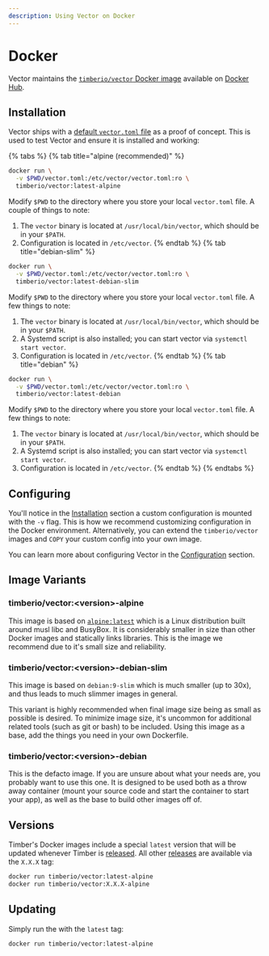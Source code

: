 ```yaml
---
description: Using Vector on Docker
---
```


# Docker

Vector maintains the [`timberio/vector` Docker image][url.docker_hub_vector]
available on [Docker Hub][url.docker_hub_vector].

## Installation

Vector ships with a [default `vector.toml` file][url.default_configuration]
as a proof of concept. This is used to test Vector and ensure it is installed
and working:

{% tabs %}
{% tab title="alpine (recommended)" %}
```bash
docker run \
  -v $PWD/vector.toml:/etc/vector/vector.toml:ro \
  timberio/vector:latest-alpine
```

Modify `$PWD` to the directory where you store your local `vector.toml` file.
A couple of things to note:

1. The `vector` binary is located at `/usr/local/bin/vector`, which should be in
your `$PATH`.
2. Configuration is located in `/etc/vector`.
{% endtab %}
{% tab title="debian-slim" %}
```bash
docker run \
  -v $PWD/vector.toml:/etc/vector/vector.toml:ro \
  timberio/vector:latest-debian-slim
```

Modify `$PWD` to the directory where you store your local `vector.toml` file.
A few things to note:

1. The `vector` binary is located at `/usr/local/bin/vector`, which should be in
your `$PATH`.
2. A Systemd script is also installed; you can start vector via `systemctl start vector`.
3. Configuration is located in `/etc/vector`.
{% endtab %}
{% tab title="debian" %}
```bash
docker run \
  -v $PWD/vector.toml:/etc/vector/vector.toml:ro \
  timberio/vector:latest-debian
```

Modify `$PWD` to the directory where you store your local `vector.toml` file.
A few things to note:

1. The `vector` binary is located at `/usr/local/bin/vector`, which should be in
your `$PATH`.
2. A Systemd script is also installed; you can start vector via `systemctl start vector`.
3. Configuration is located in `/etc/vector`.
{% endtab %}
{% endtabs %}

## Configuring

You'll notice in the [Installation](#installation) section a custom
configuration is mounted with the `-v` flag. This is how we recommend
customizing configuration in the Docker environment. Alternatively,
you can extend the `timberio/vector` images and `COPY` your custom config
into your own image.

You can learn more about configuring Vector in the
[Configuration][docs.configuration] section.

## Image Variants

### timberio/vector:&lt;version&gt;-alpine

This image is based on [`alpine:latest`][url.docker_alpine] which is a Linux
distribution built around musl libc and BusyBox. It is considerably smaller in
size than other Docker images and statically links libraries. This is the image
we recommend due to it's small size and reliability.

### timberio/vector:&lt;version&gt;-debian-slim

This image is based on `debian:9-slim` which is much smaller (up to 30x), and
thus leads to much slimmer images in general.

This variant is highly recommended when final image size being as small as
possible is desired. To minimize image size, it's uncommon for additional
related tools (such as git or bash) to be included. Using this image as a
base, add the things you need in your own Dockerfile.

### timberio/vector:&lt;version&gt;-debian

This is the defacto image. If you are unsure about what your needs are, you
probably want to use this one. It is designed to be used both as a throw away
container (mount your source code and start the container to start your app),
as well as the base to build other images off of.

## Versions

Timber's Docker images include a special `latest` version that will be updated
whenever Timber is [released][url.releases]. All other [releases][url.releases]
are available via the `X.X.X` tag:

```bash
docker run timberio/vector:latest-alpine
docker run timberio/vector:X.X.X-alpine
```

## Updating

Simply run the with the `latest` tag:

```bash
docker run timberio/vector:latest-alpine
```


[docs.configuration]: ../../../usage/configuration
[url.default_configuration]: https://github.com/timberio/vector/blob/master/config/vector.toml
[url.docker_alpine]: https://hub.docker.com/_/alpine
[url.docker_hub_vector]: https://hub.docker.com/r/timberio/vector
[url.releases]: https://github.com/timberio/vector/releases
